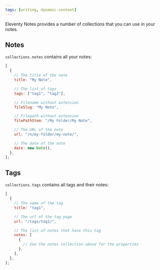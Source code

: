 ```yaml
---
tags: [writing, dynamic-content]
---
```


Eleventy Notes provides a number of collections that you can use in your notes.

## Notes

`collections.notes` contains all your notes:

```js
[
  {
    // The title of the note
    title: "My Note",

    // The list of tags
    tags: ["tag1", "tag2"],

    // Filename without extension
    fileSlug: "My Note",

    // Filepath without extension
    filePathStem: "/My Folder/My Note",

    // The URL of the note
    url: "/n/my-folder/my-note/",

    // The date of the note
    date: new Date(),
  },
];
```

## Tags

`collections.tags` contains all tags and their notes:

```js
[
  {
    // The name of the tag
    title: "tag1",

    // The url of the tag page
    url: "/tags/tag1/",

    // The list of notes that have this tag
    notes: [
      {
        // See the notes collection above for the properties
      },
    ],
  },
];
```
